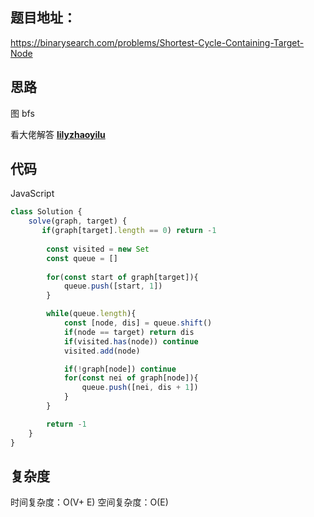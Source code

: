 ## 题目地址：

https://binarysearch.com/problems/Shortest-Cycle-Containing-Target-Node



## 思路

图 bfs

看大佬解答 **[lilyzhaoyilu](https://github.com/lilyzhaoyilu)**



## 代码

JavaScript

```javascript
class Solution {
    solve(graph, target) {
       if(graph[target].length == 0) return -1
        
        const visited = new Set
        const queue = []
        
        for(const start of graph[target]){
            queue.push([start, 1])
        }

        while(queue.length){
            const [node, dis] = queue.shift()
            if(node == target) return dis
            if(visited.has(node)) continue
            visited.add(node)

            if(!graph[node]) continue
            for(const nei of graph[node]){
                queue.push([nei, dis + 1])
            }
        }

        return -1 
    }
}
```



## 复杂度

时间复杂度：O(V+ E)
空间复杂度：O(E)

